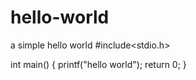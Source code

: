 # hello-world
a simple hello world
#include<stdio.h>

int main()
{
  printf("hello world");
  return 0;
}
